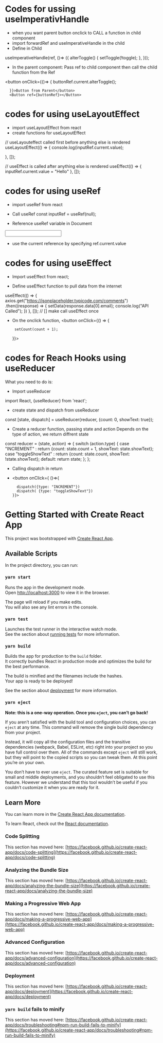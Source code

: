 
# Codes for ussing useImperativHandle
 - when you want parent button onclick to CALL a function in child component
 - import forwardRef and useImperativeHandle in the child
 - Define in Child

 useImperativeHandle(ref, ()=> ({
        alterToggle() {
            setToggle(!toggle);
        },
    }));

- In the parent component:
 Pass ref to child component
 then call the child function from the Ref

 <button onClick={()=>
      {
        buttonRef.current.alterToggle();

      }}>Button from Parent</button>
      <Button ref={buttonRef}></Button>
      

# codes for using useLayoutEffect

- import useLayoutEffect from react
- create functions for useLayoutEffect


 // useLayouteffect called first before anything else is rendered
  useLayoutEffect(() => {
    console.log(inputRef.current.value);

    
  }, []);

  // useEffect is called after anything else is rendered
  useEffect(() => {
    inputRef.current.value = "Hello"
  }, []);


# codes for using useRef

- import useRef from react

- Call useRef 
    const inputRef = useRef(null);

- Reference useRef variable in Document

 <input ref={inputRef} />

 - use the current reference by specifying 
    ref.current.value



# codes for using useEffect
- Import useEffect from react;

- Define useEffect function to pull data from the internet

useEffect(() => {
     axios.get("https://jsonplaceholder.typicode.com/comments")
       .then((response) => 
       {
           setData(response.data[0].email);
           console.log("API Called");
       })
   }, []); // [] make call useEffect once

- On the onclick function, 
   <button onClick={() => {

       setCount(count + 1);

     }}>
      
# codes for Reach Hooks using useReducer
What you need to do is:


- Import useReducer

import React, {useReducer} from 'react';

- create state and dispatch from useReducer

const [state, dispatch] = useReducer(reducer, 
      {count: 0, showText: true});
      
- Create a reducer function, passing state and action
Depends on the type of action, we return diffrent state

const reducer = (state, action) => {
    switch (action.type) {
      case "INCREMENT" : 
        return {count: state.count + 1, showText: state.showText};
      case "toggleShowText" :
        return {count: state.count, showText: !state.showText};
      default:
        return state;
    };
  };
  
- Calling dispatch in return
- <button onClick={ ()=>{
        
        dispatch({type: "INCREMENT"})
        dispatch( {type: "toggleShowText"})
      }}>
      
      
# Getting Started with Create React App

This project was bootstrapped with [Create React App](https://github.com/facebook/create-react-app).

## Available Scripts

In the project directory, you can run:

### `yarn start`

Runs the app in the development mode.\
Open [http://localhost:3000](http://localhost:3000) to view it in the browser.

The page will reload if you make edits.\
You will also see any lint errors in the console.

### `yarn test`

Launches the test runner in the interactive watch mode.\
See the section about [running tests](https://facebook.github.io/create-react-app/docs/running-tests) for more information.

### `yarn build`

Builds the app for production to the `build` folder.\
It correctly bundles React in production mode and optimizes the build for the best performance.

The build is minified and the filenames include the hashes.\
Your app is ready to be deployed!

See the section about [deployment](https://facebook.github.io/create-react-app/docs/deployment) for more information.

### `yarn eject`

**Note: this is a one-way operation. Once you `eject`, you can’t go back!**

If you aren’t satisfied with the build tool and configuration choices, you can `eject` at any time. This command will remove the single build dependency from your project.

Instead, it will copy all the configuration files and the transitive dependencies (webpack, Babel, ESLint, etc) right into your project so you have full control over them. All of the commands except `eject` will still work, but they will point to the copied scripts so you can tweak them. At this point you’re on your own.

You don’t have to ever use `eject`. The curated feature set is suitable for small and middle deployments, and you shouldn’t feel obligated to use this feature. However we understand that this tool wouldn’t be useful if you couldn’t customize it when you are ready for it.

## Learn More

You can learn more in the [Create React App documentation](https://facebook.github.io/create-react-app/docs/getting-started).

To learn React, check out the [React documentation](https://reactjs.org/).

### Code Splitting

This section has moved here: [https://facebook.github.io/create-react-app/docs/code-splitting](https://facebook.github.io/create-react-app/docs/code-splitting)

### Analyzing the Bundle Size

This section has moved here: [https://facebook.github.io/create-react-app/docs/analyzing-the-bundle-size](https://facebook.github.io/create-react-app/docs/analyzing-the-bundle-size)

### Making a Progressive Web App

This section has moved here: [https://facebook.github.io/create-react-app/docs/making-a-progressive-web-app](https://facebook.github.io/create-react-app/docs/making-a-progressive-web-app)

### Advanced Configuration

This section has moved here: [https://facebook.github.io/create-react-app/docs/advanced-configuration](https://facebook.github.io/create-react-app/docs/advanced-configuration)

### Deployment

This section has moved here: [https://facebook.github.io/create-react-app/docs/deployment](https://facebook.github.io/create-react-app/docs/deployment)

### `yarn build` fails to minify

This section has moved here: [https://facebook.github.io/create-react-app/docs/troubleshooting#npm-run-build-fails-to-minify](https://facebook.github.io/create-react-app/docs/troubleshooting#npm-run-build-fails-to-minify)
